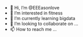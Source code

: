 - 👋 Hi, I’m @EEEasonlove
- 👀 I’m interested in fitness
- 🌱 I’m currently learning bigdata
- 💞️ I’m looking to collaborate on ...
- 📫 How to reach me ...

<!---
EEEasonlove/EEEasonlove is a ✨ special ✨ repository because its `README.md` (this file) appears on your GitHub profile.
You can click the Preview link to take a look at your changes.
--->
